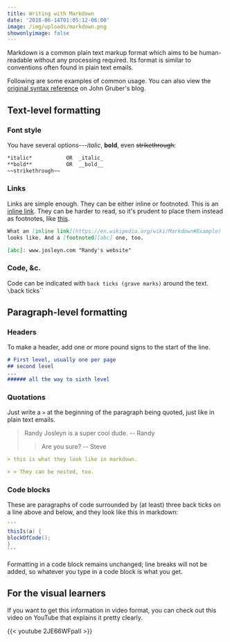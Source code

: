 ```yaml
---
title: Writing with Markdown
date: '2018-06-14T01:05:12-06:00'
image: /img/uploads/markdown.png
showonlyimage: false
---
```

Markdown is a common plain text markup format which aims to be human-readable without any processing required. Its format is similar to conventions often found in plain text emails.

Following are some examples of common usage. You can also view the [original syntax reference](https://daringfireball.net/projects/markdown/syntax "John Gruber's Markdown reference") on John Gruber's blog.



## Text-level formatting

### Font style

You have several options---_italic_, **bold**, even ~~strikethrough~~:

```markdown
*italic*           OR  _italic_
**bold**           OR  __bold__
~~strikethrough~~
```

### Links

Links are simple enough. They can be either inline or footnoted.
This is an [inline link](https://en.wikipedia.org/wiki/Markdown#Example). They can be harder to read, so it's prudent to place them instead as footnotes, like [this](https://en.wikipedia.org/wiki/Markdown "add hover text").

```markdown
What an [inline link](https://en.wikipedia.org/wiki/Markdown#Example)
looks like. And a [footnoted][abc] one, too.

[abc]: www.josleyn.com "Randy's website"
```

### Code, &c.

Code can be indicated with `back ticks (grave marks)` around the text. `\`back ticks\`\`

## Paragraph-level formatting

### Headers

To make a header, add one or more pound signs to the start of the line.

```markdown
# First level, usually one per page
## second level
...
###### all the way to sixth level
```


### Quotations

Just write a `>` at the beginning of the paragraph being quoted, just like in plain text emails.

> Randy Josleyn is a super cool dude. -- Randy
>
> > Are you sure? -- Steve

```markdown
> this is what they look like in markdown.

> > They can be nested, too.
```

### Code blocks
These are paragraphs of code surrounded by (at least) three back ticks on a line above and below, and they look like this in markdown:

````java
```
thisIs(a) {
blockOfCode();
}
```
````
Formatting in a code block remains unchanged; line breaks
will not be added, so whatever you type in a code block is what you get.

## For the visual learners

If you want to get this information in video format, you can check out this video on YouTube that explains it pretty clearly. 

{{< youtube 2JE66WFpaII >}}
